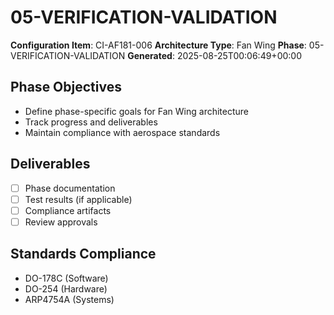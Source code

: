 # 05-VERIFICATION-VALIDATION

**Configuration Item**: CI-AF181-006
**Architecture Type**: Fan Wing
**Phase**: 05-VERIFICATION-VALIDATION
**Generated**: 2025-08-25T00:06:49+00:00

## Phase Objectives
- Define phase-specific goals for Fan Wing architecture
- Track progress and deliverables
- Maintain compliance with aerospace standards

## Deliverables
- [ ] Phase documentation
- [ ] Test results (if applicable)
- [ ] Compliance artifacts
- [ ] Review approvals

## Standards Compliance
- DO-178C (Software)
- DO-254 (Hardware)
- ARP4754A (Systems)
